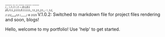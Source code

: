 <span id="asciiIntro" style="font-size: 0.5rem;"> ______   __  __     _____     ______     ______   
/\__  _\ /\ \/\ \   /\  __-.  /\  ___\   /\  ___\  
\/_/\ \/ \ \ \_\ \  \ \ \/\ \ \ \  __\   \ \___  \ 
   \ \_\  \ \_____\  \ \____-  \ \_____\  \/\_____\
    \/_/   \/_____/   \/____/   \/_____/   \/_____/ © 2025
</span>
<span class="version">V.1.0.2</span>: Switched to markdown file for project files rendering and soon, blogs!

Hello, welcome to my portfolio!
Use '<span class="blue-output">help</span>' to get started.